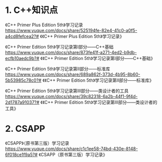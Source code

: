 # 1. C++知识点
《C++ Primer Plus Edition 5th》学习记录
https://www.yuque.com/docs/share/525194fe-82e4-41c0-a0f5-a4cd8fefcea2?# 《《C++ Primer Plus Edition 5th》学习记录》


《C++ Primer Edition 5th》学习记录第Ⅰ部分——C++基础
https://www.yuque.com/docs/share/873fe41f-a271-4ed2-b9db-ecfb10aedc9b?# 《《C++ Primer Edition 5th》学习记录第Ⅰ部分——C++基础》

《C++ Primer Edition 5th》学习记录第Ⅱ部分——标准库
https://www.yuque.com/docs/share/689a862f-373d-4b95-8b60-5b53985c78c0?# 《《C++ Primer Edition 5th》学习记录第Ⅱ部分——标准库》

《C++ Primer Edition 5th》学习记录第Ⅲ部分——类设计者的工具
https://www.yuque.com/docs/share/39c82318-6a2b-44f1-9f4d-2d1787a91037?# 《《C++ Primer Edition 5th》学习记录第Ⅲ部分——类设计者的工具》

# 2. CSAPP
《CSAPP》（原书第三版）学习记录
https://www.yuque.com/docs/share/c1c1ee58-74bd-430e-8148-6f018ce1f9a5?# 《CSAPP（原书第三版）学习记录》

